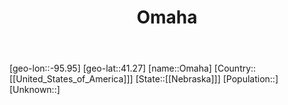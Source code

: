 ﻿---
title: "Omaha"
location: [41.27,-95.95]
type: City
tags:
- geo/City


SpocWebEntityId: 33108
isDeleted: false
confidential: public

---
[geo-lon::-95.95]
[geo-lat::41.27]
[name::Omaha]
[Country::[[United_States_of_America]]]
[State::[[Nebraska]]]
[Population::]
[Unknown::]


